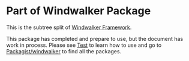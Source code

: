 # Part of Windwalker Package

This is the subtree split of [Windwalker Framework](https://github.com/ventoviro/windwalker).

This package has completed and prepare to use, but the document has work in process.
Please see [Test](Test) to learn how to use and go to [Packagist/windwalker](https://packagist.org/packages/windwalker/)
to find all the packages.
